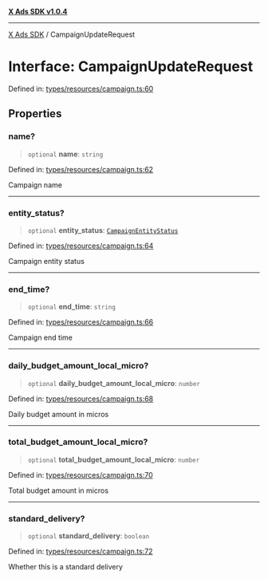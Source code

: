 [**X Ads SDK v1.0.4**](../README.md)

***

[X Ads SDK](../globals.md) / CampaignUpdateRequest

# Interface: CampaignUpdateRequest

Defined in: [types/resources/campaign.ts:60](https://github.com/kage1020/x-ads-sdk/blob/main/src/types/resources/campaign.ts#L60)

## Properties

### name?

> `optional` **name**: `string`

Defined in: [types/resources/campaign.ts:62](https://github.com/kage1020/x-ads-sdk/blob/main/src/types/resources/campaign.ts#L62)

Campaign name

***

### entity\_status?

> `optional` **entity\_status**: [`CampaignEntityStatus`](../enumerations/CampaignEntityStatus.md)

Defined in: [types/resources/campaign.ts:64](https://github.com/kage1020/x-ads-sdk/blob/main/src/types/resources/campaign.ts#L64)

Campaign entity status

***

### end\_time?

> `optional` **end\_time**: `string`

Defined in: [types/resources/campaign.ts:66](https://github.com/kage1020/x-ads-sdk/blob/main/src/types/resources/campaign.ts#L66)

Campaign end time

***

### daily\_budget\_amount\_local\_micro?

> `optional` **daily\_budget\_amount\_local\_micro**: `number`

Defined in: [types/resources/campaign.ts:68](https://github.com/kage1020/x-ads-sdk/blob/main/src/types/resources/campaign.ts#L68)

Daily budget amount in micros

***

### total\_budget\_amount\_local\_micro?

> `optional` **total\_budget\_amount\_local\_micro**: `number`

Defined in: [types/resources/campaign.ts:70](https://github.com/kage1020/x-ads-sdk/blob/main/src/types/resources/campaign.ts#L70)

Total budget amount in micros

***

### standard\_delivery?

> `optional` **standard\_delivery**: `boolean`

Defined in: [types/resources/campaign.ts:72](https://github.com/kage1020/x-ads-sdk/blob/main/src/types/resources/campaign.ts#L72)

Whether this is a standard delivery
